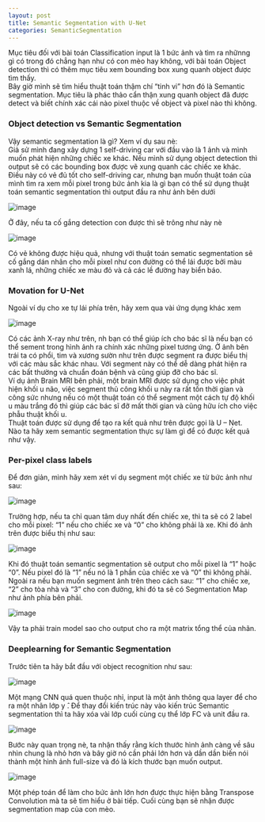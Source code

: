 ```yaml
---
layout: post
title: Semantic Segmentation with U-Net
categories: SemanticSegmentation
---
```


Mục tiêu đối với bài toán Classification input là 1 bức ảnh và tìm ra nhữnng gì có trong đó chẳng hạn như có con mèo hay không, với bài toán Object detection thì có thêm mục tiêu xem bounding box xung quanh object được tìm thấy. <br>
Bây giờ mình sẽ tìm hiểu thuật toán thậm chí “tinh vi” hơn đó là Semantic segmentation. Mục tiêu là phác thảo cẩn thận xung quanh object đã được detect và biết chính xác cái nào pixel thuộc về object và pixel nào thì không.

### Object detection vs Semantic Segmentation 
Vậy semantic segmentation là gì? Xem ví dụ sau nè: <br>
Giả sử mình đang xây dựng 1 self-driving car với đầu vào là 1 ảnh và mình muốn phát hiện những chiếc xe khác. Nếu mình sử dụng object detection thì output sẽ có các bounding box được vẽ xung quanh các chiếc xe khác. Điều này có vẻ đủ tốt cho self-driving car, nhưng bạn muốn thuật toán của mình tìm ra xem mỗi pixel trong bức ảnh kia là gì bạn có thể sử dụng thuật toán semantic segmentation thì output đầu ra như ảnh bên dưới

![image](https://user-images.githubusercontent.com/79956682/174460855-0e5d3d49-0ce5-4edd-9d56-0538b8cde0bf.png)

Ở đây, nếu ta cố gắng detection con được thì sẽ trông như này nè

![image](https://user-images.githubusercontent.com/79956682/174460861-cce4d7e3-d44f-4ac2-bf9c-27223d04093e.png)

Có vẻ không được hiệu quả, nhưng với thuật toán sematic segmentation sẽ cố gắng dán nhãn cho mỗi pixel như con đường có thể lái được bởi màu xanh lá, những chiếc xe màu đỏ và cả các lề đường hay biển báo.

### Movation for U-Net
Ngoài ví dụ cho xe tự lái phía trên, hãy xem qua vài ứng dụng khác xem 

![image](https://user-images.githubusercontent.com/79956682/174460872-c4dea0a8-3a11-4c05-bbeb-fa50466fdfcc.png)

Có các ảnh X-ray như trên, nh bạn có thể giúp ích cho bác sĩ là nếu bạn có thể sement trong hình ảnh ra chính xác những pixel tương ứng. Ở ảnh bên trái ta có phổi, tim và xương sườn như trên được segment ra được biểu thị với các màu sắc khác nhau. Với segment này có thể dễ dàng phát hiện ra các bất thường và chuẩn đoán bệnh và cũng giúp đỡ cho bác sĩ. <br>
Ví dụ ảnh Brain MRI bên phải, một brain MRI được sử dụng cho việc phát hiện khối u não, việc segment thủ công khối u này ra rất tốn thời gian và công sức nhưng nếu có một thuật toán có thể segment một cách tự độ khối u màu trắng đó thì giúp các bác sĩ đỡ mất thời gian và cũng hữu ích cho việc phẫu thuật khối u. <br>
Thuật toán được sử dụng để tạo ra kết quả như trên được gọi là U – Net. Nào ta hãy xem semantic segmentation thực sự làm gì để có được kết quả như vậy.

### Per-pixel class labels

Để đơn giản, mình hãy xem xét ví dụ segment một chiếc xe từ bức ảnh như sau:

![image](https://user-images.githubusercontent.com/79956682/174460963-6b771f30-a66b-4bf6-baa8-58899f9277b3.png)

Trường hợp, nếu ta chỉ quan tâm duy nhất đến chiếc xe, thì ta sẽ có 2 label cho mỗi pixel: “1” nếu cho chiếc xe và “0” cho không phải là xe. Khi đó ảnh trên được biểu thị như sau: <br>

![image](https://user-images.githubusercontent.com/79956682/174460958-935dbfd5-ff9b-4fcb-9e52-f61d354990dc.png)

Khi đó thuật toán semantic segmentation sẽ output cho mỗi pixel là “1” hoặc “0”. Nếu pixel đó là “1” nếu nó là 1 phần của chiếc xe và “0” thì không phải. <br>
Ngoài ra nếu bạn muốn segment ảnh trên theo cách sau: “1” cho chiếc xe, “2” cho tòa nhà và “3” cho con đường, khi đó ta sẽ có Segmentation Map như ảnh phía bên phải. 

![image](https://user-images.githubusercontent.com/79956682/174460983-44179993-5585-4c83-93e3-7d05c4a6dc96.png)

Vậy ta phải train model sao cho output cho ra một matrix tổng thể của nhãn.

### Deeplearning for Semantic Segmentation
Trước tiên ta hãy bắt đầu với object recognition như sau: 

![image](https://user-images.githubusercontent.com/79956682/174460922-d753ac9f-3ff0-48d3-8ae4-ab4f6c578e0e.png)

Một mạng CNN quá quen thuộc nhỉ, input là một ảnh thông qua layer để cho ra một nhãn lớp y ̂. Để thay đổi kiến trúc này vào kiến trúc Semantic segmentation thì ta hãy xóa vài lớp cuối cùng cụ thể lớp FC và unit đầu ra.

![image](https://user-images.githubusercontent.com/79956682/174460932-b332b46b-a056-4e41-8774-575873a240ea.png)

Bước này quan trọng nè, ta nhận thấy rằng kích thước hình ảnh càng về sâu nhìn chung là nhỏ hơn và bây giờ nó cần phải lớn hơn và dần dần biến nói thành một hình ảnh full-size và đó là kích thước bạn muốn output.

![image](https://user-images.githubusercontent.com/79956682/174460939-2578b4de-59f4-4f1e-ad71-c7d061a1d7f2.png)

Một phép toán để làm cho bức ảnh lớn hơn được thực hiện bằng Transpose Convolution mà ta sẽ tìm hiểu ở bài tiếp. Cuối cùng bạn sẽ nhận được segmentation map của con mèo.


